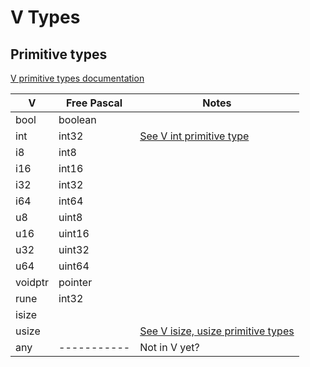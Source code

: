 <!--- CudaText: lexer_file=Markdown; tab_size=2; tab_spaces=Yes; newline=LF; --->

# V Types

## Primitive types

[V primitive types documentation](https://github.com/vlang/v/blob/master/doc/docs.md#primitive-types)

| V       | Free Pascal | Notes |
|---------|-------------|-------|
| bool    | boolean     |       |
| int     | int32       | [See V int primitive type](https://github.com/vlang/v/blob/master/doc/docs.md#primitive-types) |
| i8      | int8        |       |
| i16     | int16       |       |
| i32     | int32       |       |
| i64     | int64       |       |
| u8      | uint8       |       |
| u16     | uint16      |       |
| u32     | uint32      |       |
| u64     | uint64      |       |
| voidptr | pointer     |       |
| rune    | int32       |       |
| isize   |             |       |
| usize   |             | [See V isize, usize primitive types](https://github.com/vlang/v/blob/master/doc/docs.md#primitive-types) |
| any     | ----------- | Not in V yet? |
